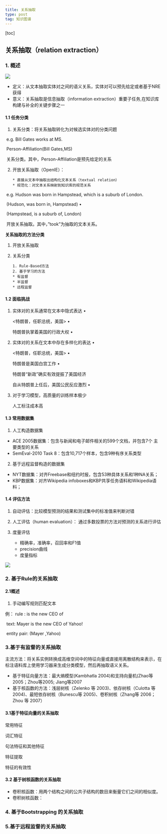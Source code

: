 ```yaml
---
title: 关系抽取
type: post
tag: 知识图谱
---
```


[toc]



## 关系抽取（relation extraction）

### 1. 概述



<img src="H:\gitfile\modiman.github.io\docs\_posts\imgs\RE.png">

* 定义：从文本抽取实体对之间的语义关系，实体对可以预先给定或者基于NRE获得
* 意义：关系抽取是信息抽取（information extraction）重要子任务,在知识库构建与补全的关键步骤之一

#### 1.1 任务分类

1. 关系分类：将关系抽取转化为对候选实体对的分类问题

​       e.g. Bill Gates works at MS.

​       Person-Affiliation(Bill Gates,MS)

​      关系分类。其中，Person-Affiliation是预先给定的关系

2. 开放关系抽取（OpenIE）：

       * 直接从文本中抽取出结构化文本关系（textual relation）
       * 规范化：对文本关系映射到知识库的规范关系

​     e.g. Hudson was born in Hampstead, which is a suburb of London. 

​     (Hudson, was born in, Hampstead) •

​     (Hampstead, is a suburb of, London)

​      开放关系抽取。其中，”took”为抽取的文本关系。

**关系抽取的方法分类**

1. 开放关系抽取

2. 关系分类

       1. Rule-Based方法
       2. 基于学习的方法
       * 有监督
       * 半监督
       * 远程监督   

####  1.2 面临挑战      

1. 实体对的关系通常在文本中隐式表达 • 

   <特朗普，任职总统，美国> • 

   特朗普执掌着美国的行政大权 • 

2. 实体对的关系在文本中存在多样化的表达 • 

   <特朗普，任职总统，美国> • 

   特朗普是美国白宫工作 • 

   特朗普“新政”确实有效提振了美国经济 

   自从特朗普上任后，美国公民反应激烈 • 

3. 对于学习模型，高质量的训练样本极少 

   人工标注成本高

#### 1.3 常用数据集

1. 人工构造数据集

* ACE 2005数据集：包含与新闻和电子邮件相关的599个文档，并包含7个 主要类型的关系
* SemEval-2010 Task 8：包含10,717个样本，包含9种有序关系类型

2. 基于远程监督构造的数据集

* NYT数据集：对齐Freebase和纽约时报，包含53种具体关系和1种NA关系；
* KBP数据集：对齐Wikipedia infoboxes和KBP共享任务语料和Wikipedia语 料；

#### 1.4 评估方法

1. 自动评估：比较模型预测的结果和测试集中的标准值来判断对错
2. 人工评估（human evaluation）： 通过多数投票的方法对预测的关系进行评估
3. 度量评估 

   * 精确率，准确率，召回率和F1值
   * precision曲线
   * 度量指标

<img src="H:\gitfile\modiman.github.io\docs\_posts\imgs\zb.jpg">

### 2. 基于Rule的关系抽取

#### 2.1概述

1. 手动编写规则匹配文本

例：    rule : is the new CEO of

​            text: Mayer is the new CEO of Yahoo!

​            entity pair: (Mayer ,Yahoo)

### 3.基于有监督的关系抽取

主流方法：将关系实例转换成高维空间中的特征向量或直接用离散结构来表示，在标注语料库上使用学习器来生成分类模型，然后再抽取语义关系。

* 基于特征向量方法：最大熵模型(Kambhatla 2004)和支持向量机(Zhao等 2005；Zhou等2005; Jiang等2007
* 基于核函数的方法：浅层树核（Zelenko 等 2003)、依存树核（Culotta 等 2004)、最短依存树核（Bunescu等 2005)、卷积树核（Zhang等 2006； Zhou 等 2007）

#### 3.1基于特征向量的关系抽取

常用特征

词汇特征

句法特征和其他特征

特征提取

特征的有效性

#### 3.2 基于树核函数的关系抽取

* 卷积核函数：用两个结构之间的公共子结构的数目来衡量它们之间的相似度。
* 卷积树核函数：

### 4. 基于Bootstrapping 的关系抽取



 ### 5.基于远程监督的关系抽取

